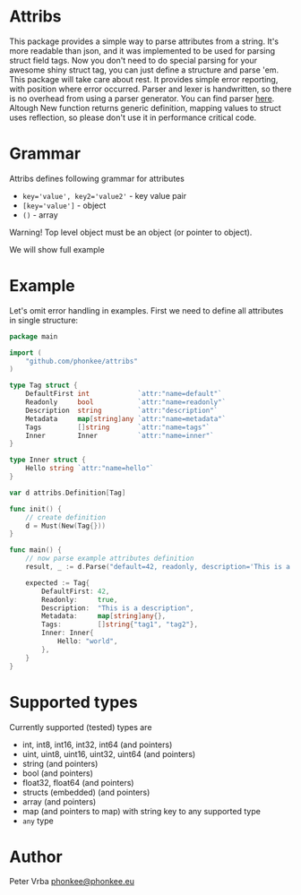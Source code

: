 # Attribs

This package provides a simple way to parse attributes from a string.
It's more readable than json, and it was implemented to be used for parsing
struct field tags.
Now you don't need to do special parsing for your awesome shiny struct tag, you can
just define a structure and parse 'em.
This package will take care about rest. It provides simple error reporting, with position where
error occurred.
Parser and lexer is handwritten, so there is no overhead from using a parser generator.
You can find parser [here](parser/).
Altough New function returns generic definition, mapping values to struct uses reflection, so please don't use it in
performance critical code.

# Grammar

Attribs defines following grammar for attributes

* `key='value', key2='value2'` - key value pair
* `[key='value']` - object
* `()` - array

Warning! Top level object must be an object (or pointer to object).

We will show full example

# Example

Let's omit error handling in examples. First we need to define all attributes in single structure:

```go
package main

import (
	"github.com/phonkee/attribs"
)

type Tag struct {
	DefaultFirst int            `attr:"name=default"`
	Readonly     bool           `attr:"name=readonly"`
	Description  string         `attr:"description"`
	Metadata     map[string]any `attr:"name=metadata"`
	Tags         []string       `attr:"name=tags"`
	Inner        Inner          `attr:"name=inner"`
}

type Inner struct {
	Hello string `attr:"name=hello"`
}

var d attribs.Definition[Tag]

func init() {
	// create definition
	d = Must(New(Tag{}))
}

func main() {
	// now parse example attributes definition
	result, _ := d.Parse("default=42, readonly, description='This is a description', tags['tag1', 'tag2'], inner(hello='world')")

	expected := Tag{
		DefaultFirst: 42,
		Readonly:     true,
		Description:  "This is a description",
		Metadata:     map[string]any{},
		Tags:         []string{"tag1", "tag2"},
		Inner: Inner{
			Hello: "world",
		},
	}
}

```

# Supported types

Currently supported (tested) types are

- int, int8, int16, int32, int64 (and pointers)
- uint, uint8, uint16, uint32, uint64  (and pointers)
- string  (and pointers)
- bool  (and pointers)
- float32, float64  (and pointers)
- structs (embedded) (and pointers)
- array (and pointers)
- map (and pointers to map) with string key to any supported type
- `any` type

# Author

Peter Vrba <phonkee@phonkee.eu>
